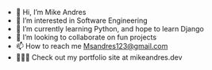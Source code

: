 - 👋 Hi, I’m Mike Andres
- 👀 I’m interested in Software Engineering
- 🌱 I’m currently learning Python, and hope to learn Django
- 💞️ I’m looking to collaborate on fun projects
- 📫 How to reach me Msandres123@gmail.com
- 👨🏻‍💻 Check out my portfolio site at mikeandres.dev

<!---
Hello,

Thanks for visiting my github, I appreciate you taking the time to view my code.  
--->
